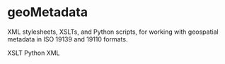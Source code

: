 # geoMetadata
XML stylesheets, XSLTs, and Python scripts, for working with geospatial metadata in ISO 19139 and 19110 formats.

XSLT
Python
XML
